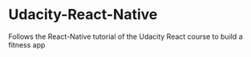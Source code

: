 # Udacity-React-Native
Follows the React-Native tutorial of the Udacity React course to build a fitness app
